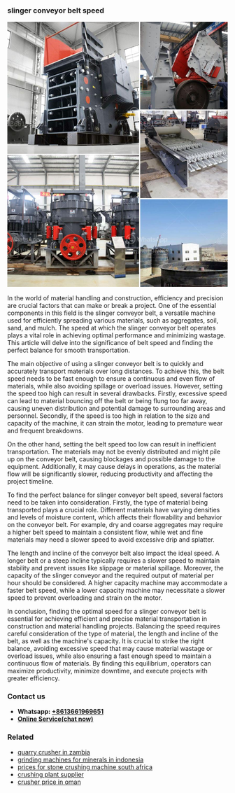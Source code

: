 <h3>slinger conveyor belt speed</h3><img src='1708663634.jpg' alt=''><p>In the world of material handling and construction, efficiency and precision are crucial factors that can make or break a project. One of the essential components in this field is the slinger conveyor belt, a versatile machine used for efficiently spreading various materials, such as aggregates, soil, sand, and mulch. The speed at which the slinger conveyor belt operates plays a vital role in achieving optimal performance and minimizing wastage. This article will delve into the significance of belt speed and finding the perfect balance for smooth transportation.</p><p>The main objective of using a slinger conveyor belt is to quickly and accurately transport materials over long distances. To achieve this, the belt speed needs to be fast enough to ensure a continuous and even flow of materials, while also avoiding spillage or overload issues. However, setting the speed too high can result in several drawbacks. Firstly, excessive speed can lead to material bouncing off the belt or being flung too far away, causing uneven distribution and potential damage to surrounding areas and personnel. Secondly, if the speed is too high in relation to the size and capacity of the machine, it can strain the motor, leading to premature wear and frequent breakdowns.</p><p>On the other hand, setting the belt speed too low can result in inefficient transportation. The materials may not be evenly distributed and might pile up on the conveyor belt, causing blockages and possible damage to the equipment. Additionally, it may cause delays in operations, as the material flow will be significantly slower, reducing productivity and affecting the project timeline.</p><p>To find the perfect balance for slinger conveyor belt speed, several factors need to be taken into consideration. Firstly, the type of material being transported plays a crucial role. Different materials have varying densities and levels of moisture content, which affects their flowability and behavior on the conveyor belt. For example, dry and coarse aggregates may require a higher belt speed to maintain a consistent flow, while wet and fine materials may need a slower speed to avoid excessive drip and splatter.</p><p>The length and incline of the conveyor belt also impact the ideal speed. A longer belt or a steep incline typically requires a slower speed to maintain stability and prevent issues like slippage or material spillage. Moreover, the capacity of the slinger conveyor and the required output of material per hour should be considered. A higher capacity machine may accommodate a faster belt speed, while a lower capacity machine may necessitate a slower speed to prevent overloading and strain on the motor.</p><p>In conclusion, finding the optimal speed for a slinger conveyor belt is essential for achieving efficient and precise material transportation in construction and material handling projects. Balancing the speed requires careful consideration of the type of material, the length and incline of the belt, as well as the machine's capacity. It is crucial to strike the right balance, avoiding excessive speed that may cause material wastage or overload issues, while also ensuring a fast enough speed to maintain a continuous flow of materials. By finding this equilibrium, operators can maximize productivity, minimize downtime, and execute projects with greater efficiency.</p><h3>Contact us</h3><ul><li><strong>Whatsapp:&nbsp;<a href="https://wa.me/8613661969651">+8613661969651</a></strong></li><li><a href="https://swt.shibang-china.com/?git&amp;zhl&amp;slinger conveyor belt speed"><strong>Online Service(chat now)</strong></a></li></ul><h3>Related</h3><ul><li><a href='quarry crusher in zambia.md'>quarry crusher in zambia</a></li><li><a href='grinding machines for minerals in indonesia.md'>grinding machines for minerals in indonesia</a></li><li><a href='prices for stone crushing machine south africa.md'>prices for stone crushing machine south africa</a></li><li><a href='crushing plant supplier.md'>crushing plant supplier</a></li><li><a href='crusher price in oman.md'>crusher price in oman</a></li></ul>